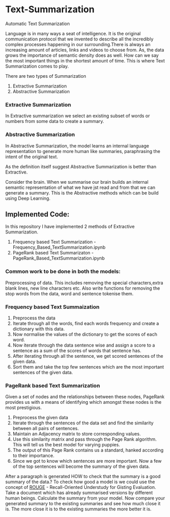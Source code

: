 # Text-Summarization
Automatic Text Summarization 

Language is in many ways a seat of intelligence. It is the original communication protocol that we invented to describe all the incredibly complex processes happening in our surrounding.There is always an increasing amount of articles, links and videos to choose from. As, the data grows the importance of semantic density does as well. How can we say the most important things in the shortest amount of time. This is where Text Summarization comes to play.

There are two types of Summarization

1. Extractive Summarization
2. Abstractive Summarization

### Extractive Summarization
In Extractive summarization we select an existing subset of words or numbers from some data to create a summary. 

### Abstractive Summarization
In Abstractive Summarization, the model learns an internal language representation to generate more human like summaries, paraphrasing the intent of the original text.

As the definition itself suggest Abstractive Summarization is better than Extractive.

Consider the brain. When we summarise our brain builds an internal semantic representation of what we have jst read and from that we can generate a summary. This is the Abstractive methods which can be build using Deep Learning.

## Implemented Code:
In this repository I have implemented 2 methods of Extractive Summarization.

1. Frequency based Text Summarization - Frequency_Based_TextSummarization.ipynb
2. PageRank based Text Summarizaton - PageRank_Based_TextSummarization.ipynb

### Common work to be done in both the models:
Preprocessing of data. This includes removing the special characters,extra blank lines, new line characters etc. Also write functions for removing the stop words from the data, word and sentence tokenise them.

### Frequency based Text Summaization
1. Preprocess the data
2. Iterate through all the words, find each words frequency and create a dictionary with this data.
3. Now normalise the values of the dictionary to get the scores of each word.
4. Now iterate through the data sentence wise and assign a score to a sentence as a sum of the scores of words that sentence has.
5. After iterating through all the sentence, we get scored sentences of the given data.
6. Sort them and take the top few sentences which are the most important sentences of the given data.

### PageRank based Text Summarization
Given a set of nodes and the relationships between these nodes, PageRank provides us with a means of identifying which amongst these nodes is the most prestigious.
1. Preprocess the given data
2. Iterate through the sentences of the data set and find the similarity between all pairs of sentences. 
3. Maintain an Adjacency matrix to store corresponding values. 
4. Use this similarity matrix and pass through the Page Rank algorithm. This will tell us the best model for varying puppies.
5. The output of this Page Rank contains us a standard, hanked according to their importance.
6. Since we got to know which sentences are more important. Now a few of the top sentences will become the summary of the given data.

After a paragraph is generated HOW to check that the summary is a good summary of the data.?
To check how good a model is we could use the concept of [ROUGE](https://en.wikipedia.org/wiki/ROUGE_(metric)) - Recall-Oriented Understudy for Gisting Evaluation. Take a document which has already summarised versions by different human beings. Calculate the summary from your model. Now compare your generated summary to the existing summaries and see how much close it is. The more close it is to the existing summaries the more better it is.
